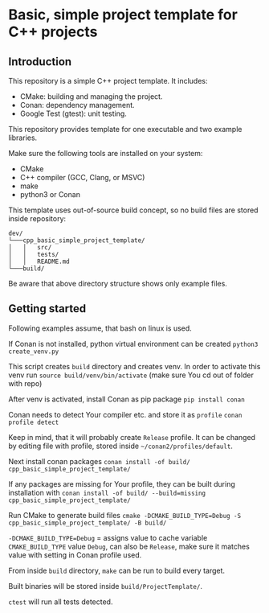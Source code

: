 # Basic, simple project template for C++ projects

## Introduction

This repository is a simple C++ project template. It includes:

- CMake: building and managing the project.
- Conan: dependency management.
- Google Test (gtest): unit testing.

This repository provides template for one executable and two example libraries.

Make sure the following tools are installed on your system:

- CMake
- C++ compiler (GCC, Clang, or MSVC)
- make
- python3 or Conan

This template uses out-of-source build concept, so no build files are stored inside repository:

```text
dev/
└───cpp_basic_simple_project_template/
│   │   src/
│   │   tests/
│   │   README.md
└───build/
```

Be aware that above directory structure shows only example files.

## Getting started

Following examples assume, that bash on linux is used.

If Conan is not installed, python virtual environment can be created
`python3 create_venv.py`

This script creates `build` directory and creates venv. In order to activate this venv run
`source build/venv/bin/activate` (make sure You cd out of folder with repo)

After venv is activated, install Conan as pip package
`pip install conan`

Conan needs to detect Your compiler etc. and store it as `profile`
`conan profile detect`

Keep in mind, that it will probably create `Release` profile. It can be changed by editing file with profile, stored inside `~/conan2/profiles/default`.

Next install conan packages
`conan install -of build/ cpp_basic_simple_project_template/`

If any packages are missing for Your profile, they can be built during installation with
`conan install -of build/ --build=missing cpp_basic_simple_project_template/`

Run CMake to generate build files
`cmake -DCMAKE_BUILD_TYPE=Debug -S cpp_basic_simple_project_template/ -B build/`

`-DCMAKE_BUILD_TYPE=Debug` = assigns value to cache variable `CMAKE_BUILD_TYPE` value `Debug`, can also be `Release`, make sure it matches value with setting in Conan profile used.

From inside `build` directory, `make` can be run to build every target.

Built binaries will be stored inside `build/ProjectTemplate/`.

`ctest` will run all tests detected.
